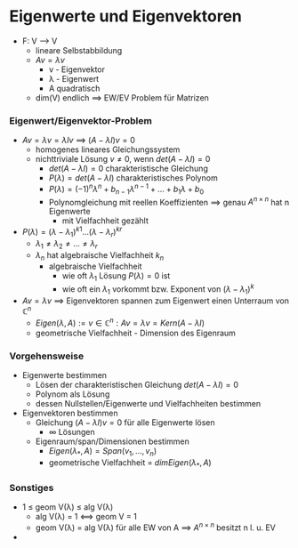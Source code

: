# Eigenwerte und Eigenvektoren
 + F: V --> V
	 + lineare Selbstabbildung
	 + $Av=λv$
		 + v - Eigenvektor
		 + λ - Eigenwert
		 + A quadratisch
	 + dim(V) endlich ==> EW/EV Problem für Matrizen

### Eigenwert/Eigenvektor-Problem
 + $Av=λv=λIv$ ==> $(A-λI)v=0$
	 +  homogenes lineares Gleichungssystem
	 +  nichttriviale Lösung $v≠0$, wenn $det(A-λI)=0$
		 + $det(A-λI)=0$ charakteristische Gleichung
		 +  $P(λ)=det(A-λI)$ charakteristisches Polynom
		 +  $P(λ)=(-1)^nλ^n+b_{n-1}λ^{n-1}+...+b_1λ+b_0$
		 +  Polynomgleichung mit reellen Koeffizienten ==> genau $A^{n×n}$ hat n Eigenwerte
			 +  mit Vielfachheit gezählt
+   $P(λ)=(λ-λ_1)^{k1}...(λ-λ_r)^{kr}$
	+   $λ_1≠λ_2≠...≠λ_r$
	+   $λ_n$ hat algebraische Vielfachheit $k_n$
		+   algebraische Vielfachheit
			+ wie oft $λ_1$ Lösung $P(λ)=0$ ist
			+ wie oft ein $λ_1$ vorkommt bzw. Exponent von $(λ-λ_1)^{k}$
+ $Av=λv$  ==> Eigenvektoren spannen zum Eigenwert einen Unterraum von $ℂ^n$
	+ $Eigen(λ,A):={v∈ℂ^n: Av=λv}=Kern(A-λI)$
	+  geometrische Vielfachheit - Dimension des Eigenraum
	
### Vorgehensweise
+ Eigenwerte bestimmen
	+ Lösen der charakteristischen Gleichung $det(A-λI)=0$
	+ Polynom als Lösung
	+ dessen Nullstellen/Eigenwerte und Vielfachheiten bestimmen
+ Eigenvektoren bestimmen
	+ Gleichung $(A-λI)v=0$ für alle Eigenwerte lösen
		+ ∞ Lösungen
	+ Eigenraum/span/Dimensionen bestimmen
		+ $Eigen(λ_*,A)=Span({v_1,...,v_n})$
		+ geometrische Vielfachheit = $dim Eigen(λ_*,A)$

### Sonstiges
+ 1 ≤ geom V(λ) ≤ alg V(λ)
	+  alg V(λ) = 1 <==> geom V = 1
	+  geom V(λ) = alg V(λ) für alle EW von A ==> $A^{n×n}$ besitzt n l. u. EV
+ 
